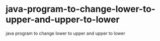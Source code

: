 # java-program-to-change-lower-to-upper-and-upper-to-lower
java program to change lower to upper and upper to lower
